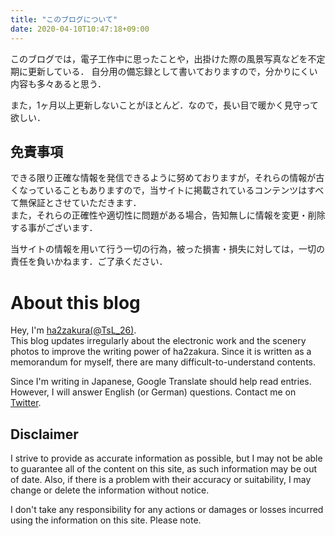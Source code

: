 ```yaml
---
title: "このブログについて"
date: 2020-04-10T10:47:18+09:00
---
```


このブログでは，電子工作中に思ったことや，出掛けた際の風景写真などを不定期に更新している．
自分用の備忘録として書いておりますので，分かりにくい内容も多々あると思う．  

また，1ヶ月以上更新しないことがほとんど．なので，長い目で暖かく見守って欲しい．

## 免責事項

できる限り正確な情報を発信できるように努めておりますが，それらの情報が古くなっていることもありますので，当サイトに掲載されているコンテンツはすべて無保証とさせていただきます．  
また，それらの正確性や適切性に問題がある場合，告知無しに情報を変更・削除する事がございます．

当サイトの情報を用いて行う一切の行為，被った損害・損失に対しては，一切の責任を負いかねます．ご了承ください．


# About this blog

Hey, I'm [ha2zakura(@TsL_26)](https://twitter.com/TsL_26).  
This blog updates irregularly about the electronic work and the scenery photos to improve the writing power of ha2zakura. 
Since it is written as a memorandum for myself, there are many difficult-to-understand contents.

Since I'm writing in Japanese, Google Translate should help read entries. 
However, I will answer English (or German) questions. Contact me on [Twitter](https://twitter.com/TsL_26).

## Disclaimer

I strive to provide as accurate information as possible, but I may not be able to guarantee all of the content on this site, as such information may be out of date.
Also, if there is a problem with their accuracy or suitability, I may change or delete the information without notice.

I don't take any responsibility for any actions or damages or losses incurred using the information on this site. Please note.
